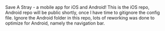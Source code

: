 Save A Stray - a mobile app for iOS and Android!  This is the iOS repo, Android repo will be public shortly, once I have time to gitignore the config file.  Ignore the Android folder in this repo, lots of reworking was done to optimize for Android, namely the navigation bar.
